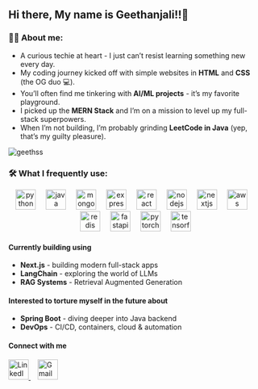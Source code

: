 ## Hi there, My name is Geethanjali!!👋



<h3>👩‍💻 About me:</h3>

<ul>
  <li>A curious techie at heart - I just can’t resist learning something new every day.</li>
  <li>My coding journey kicked off with simple websites in <b>HTML</b> and <b>CSS</b> (the OG duo 💻).</li>
  <li>You’ll often find me tinkering with <b>AI/ML projects</b> - it’s my favorite playground.</li>
  <li>I picked up the <b>MERN Stack</b> and I’m on a mission to level up my full-stack superpowers.</li>
  <li>When I’m not building, I’m probably grinding <b>LeetCode in Java</b> (yep, that’s my guilty pleasure).</li>
</ul>
<p align="left"> <img src="https://komarev.com/ghpvc/?username=geethss&label=Profile%20views&color=0e75b6&style=flat" alt="geethss" /> </p>

<h3 align="left">🛠️ What I frequently use:</h3>
<div align="center">
  <!-- Python -->
  <img src="https://cdn.jsdelivr.net/gh/devicons/devicon/icons/python/python-original.svg" height="40" alt="python logo" />
  <img width="12" />
  
  <!-- Java -->
  <img src="https://cdn.jsdelivr.net/gh/devicons/devicon/icons/java/java-original.svg" height="40" alt="java logo" />
  <img width="12" />
  
  <!-- MERN Stack -->
  <img src="https://cdn.jsdelivr.net/gh/devicons/devicon/icons/mongodb/mongodb-original.svg" height="40" alt="mongodb logo" />
  <img width="12" />
  <img src="https://skillicons.dev/icons?i=express" height="40" alt="express logo" />
  <img width="12" />
  <img src="https://cdn.jsdelivr.net/gh/devicons/devicon/icons/react/react-original.svg" height="40" alt="react logo" />
  <img width="12" />
  <img src="https://cdn.jsdelivr.net/gh/devicons/devicon/icons/nodejs/nodejs-original.svg" height="40" alt="nodejs logo" />
  <img width="12" />

  <!-- Next.js -->
  <img src="https://skillicons.dev/icons?i=nextjs" height="40" alt="nextjs logo" />
  <img width="12" />

  <!-- AWS -->
  <img src="https://skillicons.dev/icons?i=aws" height="40" alt="aws logo" />
  <img width="12" />

  <!-- Redis -->
  <img src="https://cdn.jsdelivr.net/gh/devicons/devicon/icons/redis/redis-original.svg" height="40" alt="redis logo" />
  <img width="12" />

  <!-- FastAPI -->
  <img src="https://cdn.jsdelivr.net/gh/devicons/devicon/icons/fastapi/fastapi-original.svg" height="40" alt="fastapi logo" />
  <img width="12" />

  <!-- PyTorch -->
  <img src="https://cdn.jsdelivr.net/gh/devicons/devicon/icons/pytorch/pytorch-original.svg" height="40" alt="pytorch logo" />
  <img width="12" />

  <!-- TensorFlow -->
  <img src="https://cdn.jsdelivr.net/gh/devicons/devicon/icons/tensorflow/tensorflow-original.svg" height="40" alt="tensorflow logo" />
</div>

<h4>Currently building using</h4>
<ul>
  <li><b>Next.js</b> - building modern full-stack apps</li>
  <li><b>LangChain</b> - exploring the world of LLMs</li>
  <li><b>RAG Systems</b> - Retrieval Augmented Generation</li>
</ul>

<h4>Interested to torture myself in the future about</h4>
<ul>
  <li><b>Spring Boot</b> - diving deeper into Java backend</li>
  <li><b>DevOps</b> - CI/CD, containers, cloud & automation</li>
</ul>

<h4>Connect with me</h4>
<p align="left">
  <a href="https://www.linkedin.com/in/geethanjalips/" target="_blank">
    <img src="https://cdn.jsdelivr.net/gh/devicons/devicon/icons/linkedin/linkedin-original.svg" height="40" alt="LinkedIn logo"/>
  </a>

  <img width="10"/>

  <a href="mailto:psrigeethanjali@gmail.com">
    <img src="https://cdn.simpleicons.org/gmail/EA4335" height="40" alt="Gmail logo"/>
  </a>
</p>


<!--
**Geethss/Geethss** is a ✨ _special_ ✨ repository because its `README.md` (this file) appears on your GitHub profile.

Here are some ideas to get you started:

- 🔭 I’m currently working on ...
- 🌱 I’m currently learning ...
- 👯 I’m looking to collaborate on ...
- 🤔 I’m looking for help with ...
- 💬 Ask me about ...
- 📫 How to reach me: ...
- 😄 Pronouns: ...
- ⚡ Fun fact: ...
-->
